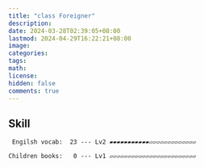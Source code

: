 ```yaml
---
title: "class Foreigner"
description: 
date: 2024-03-28T02:39:05+08:00
lastmod: 2024-04-29T16:22:21+08:00
image: 
categories: 
tags: 
math: 
license: 
hidden: false
comments: true
---
```

## Skill

     Engilsh vocab:  23 --- Lv2 ▰▰▰▰▰▰▰▰▰▰▰▱▱▱▱▱▱▱▱▱▱▱▱▱

    Children books:   0 --- Lv1 ▱▱▱▱▱▱▱▱▱▱▱▱▱▱▱▱▱▱▱▱▱▱▱▱

